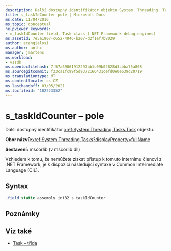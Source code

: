 ```yaml
---
description: Další dostupný identifikátor objektu System. Threading. Tasks. Task.
title: s_taskIdCounter pole | Microsoft Docs
ms.date: 11/04/2016
ms.topic: conceptual
helpviewer_keywords:
- m_taskIdCounter field, Task class [.NET Framework debug engines]
ms.assetid: 7e5a1907-c652-4046-b207-d2f1ef7b8029
author: acangialosi
ms.author: anthc
manager: jmartens
ms.workload:
- vssdk
ms.openlocfilehash: 7f57a69061912297bb1c09b02828d3cbba75a808
ms.sourcegitcommit: f33ca1fc99f5d9372166431cefd0e0e639d20719
ms.translationtype: MT
ms.contentlocale: cs-CZ
ms.lasthandoff: 03/05/2021
ms.locfileid: "102223352"
---
```

# <a name="s_taskidcounter-field"></a>s_taskIdCounter – pole
Další dostupný identifikátor <xref:System.Threading.Tasks.Task> objektu.

 **Obor názvů:**<xref:System.Threading.Tasks?displayProperty=fullName>

 **Sestavení:** mscorlib (v mscorlib.dll)

 Vzhledem k tomu, že nemůžete získat přístup k tomuto internímu členovi z .NET Framework, je k dispozici následující syntaxe v Common Intermediate Language (CIL).

## <a name="syntax"></a>Syntax

```csharp
.field static assembly int32 s_taskIdCounter
```

## <a name="remarks"></a>Poznámky

## <a name="see-also"></a>Viz také
- [Task – třída](../../extensibility/debugger/task-class-internal-members.md)
